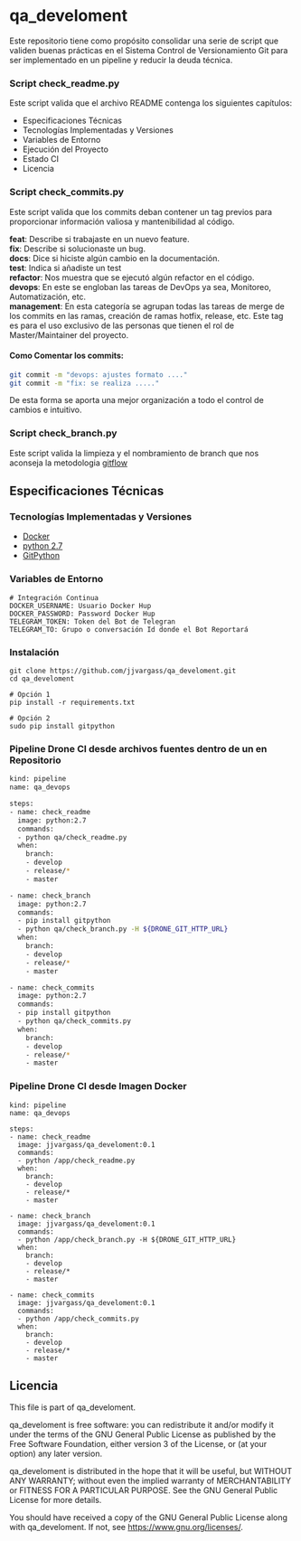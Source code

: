 # qa_develoment

Este repositorio tiene como propósito consolidar una serie de script que validen buenas prácticas en el Sistema Control de Versionamiento Git para ser implementado en un pipeline y reducir la deuda técnica.

### Script check_readme.py
Este script valida que el archivo README  contenga los siguientes capítulos:
- Especificaciones Técnicas
- Tecnologías Implementadas y Versiones
- Variables de Entorno
- Ejecución del Proyecto
- Estado CI
- Licencia

### Script check_commits.py
Este script valida que los commits deban contener un tag previos para proporcionar información valiosa y mantenibilidad al código.

**feat**: Describe si trabajaste en un nuevo feature.  
**fix**: Describe si solucionaste un bug.  
**docs**: Dice si hiciste algún cambio en la documentación.  
**test**: Indica si añadiste un test  
**refactor**: Nos muestra que se ejecutó algún refactor en el código.  
**devops**: En este se engloban las tareas de DevOps ya sea, Monitoreo, Automatización, etc.  
**management**: En esta categoría se agrupan todas las tareas de merge de los commits en las ramas, creación de ramas hotfix, release, etc. Este tag es para el uso exclusivo de las personas que tienen el rol de Master/Maintainer del proyecto.

#### Como Comentar los commits:
```bash
git commit -m "devops: ajustes formato ...."
git commit -m "fix: se realiza ....."
```
De esta forma se aporta una mejor organización a todo el control de cambios e intuitivo.

### Script check_branch.py

Este script valida la limpieza y el nombramiento de branch que nos aconseja la metodologia [gitflow](https://danielkummer.github.io/git-flow-cheatsheet/)


## Especificaciones Técnicas

### Tecnologías Implementadas y Versiones
* [Docker](https://www.docker.com/)
* [python 2.7](https://www.python.org/download/releases/2.7/)
* [GitPython](https://gitpython.readthedocs.io/en/stable/)

### Variables de Entorno
```shell
# Integración Continua
DOCKER_USERNAME: Usuario Docker Hup
DOCKER_PASSWORD: Password Docker Hup
TELEGRAM_TOKEN: Token del Bot de Telegran
TELEGRAM_TO: Grupo o conversación Id donde el Bot Reportará
```

### Instalación
```shell
git clone https://github.com/jjvargass/qa_develoment.git
cd qa_develoment

# Opción 1
pip install -r requirements.txt

# Opción 2
sudo pip install gitpython
```

### Pipeline Drone CI desde archivos fuentes dentro de un en Repositorio
```bash
kind: pipeline
name: qa_devops

steps:
- name: check_readme
  image: python:2.7
  commands:
  - python qa/check_readme.py
  when:
    branch:
    - develop
    - release/*
    - master

- name: check_branch
  image: python:2.7
  commands:
  - pip install gitpython
  - python qa/check_branch.py -H ${DRONE_GIT_HTTP_URL}
  when:
    branch:
    - develop
    - release/*
    - master

- name: check_commits
  image: python:2.7
  commands:
  - pip install gitpython
  - python qa/check_commits.py
  when:
    branch:
    - develop
    - release/*
    - master
```

### Pipeline Drone CI desde Imagen Docker
```shell
kind: pipeline
name: qa_devops

steps:
- name: check_readme
  image: jjvargass/qa_develoment:0.1
  commands:
  - python /app/check_readme.py
  when:
    branch:
    - develop
    - release/*
    - master

- name: check_branch
  image: jjvargass/qa_develoment:0.1
  commands:
  - python /app/check_branch.py -H ${DRONE_GIT_HTTP_URL}
  when:
    branch:
    - develop
    - release/*
    - master

- name: check_commits
  image: jjvargass/qa_develoment:0.1
  commands:
  - python /app/check_commits.py
  when:
    branch:
    - develop
    - release/*
    - master
```

## Licencia

This file is part of qa_develoment.

qa_develoment is free software: you can redistribute it and/or modify it under the terms of the GNU General Public License as published by the Free Software Foundation, either version 3 of the License, or (at your option) any later version.

qa_develoment is distributed in the hope that it will be useful, but WITHOUT ANY WARRANTY; without even the implied warranty of MERCHANTABILITY or FITNESS FOR A PARTICULAR PURPOSE. See the GNU General Public License for more details.

You should have received a copy of the GNU General Public License along with qa_develoment. If not, see https://www.gnu.org/licenses/.
